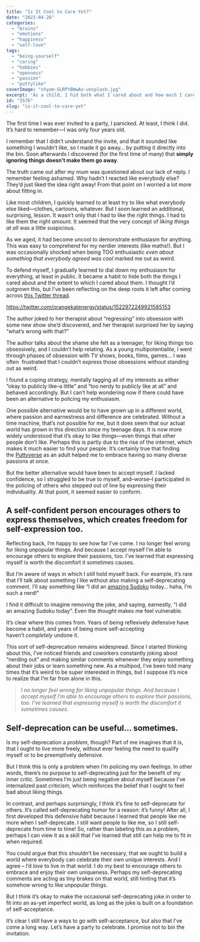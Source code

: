 ```yaml
---
title: "Is It Cool to Care Yet?"
date: "2023-04-26"
categories: 
  - "brains"
  - "emotions"
  - "happiness"
  - "self-love"
tags: 
  - "being-yourself"
  - "caring"
  - "hobbies"
  - "openness"
  - "passion"
  - "puttylike"
coverImage: "shyam-GLRPYBWwAo-unsplash.jpg"
excerpt: "As a child, I hid both what I cared about and how much I cared. But now, I can be me—mostly."
id: "3576"
slug: "is-it-cool-to-care-yet"
---
```


The first time I was ever invited to a party, I panicked. At least, I think I did. It’s hard to remember—I was only four years old.

I remember that I didn’t understand the invite, and that it sounded like something I wouldn’t like, so I made it go away… by putting it directly into the bin. Soon afterwards I discovered (for the first time of many) that **simply ignoring things doesn’t make them go away**.

<!--more-->

The truth came out after my mum was questioned about our lack of reply. I remember feeling ashamed. Why hadn’t I reacted like everybody else? They’d just liked the idea right away! From that point on I worried a lot more about fitting in.

Like most children, I quickly learned to at least try to like what everybody else liked—clothes, cartoons, whatever. But I soon learned an additional, surprising, lesson. It wasn’t only that I had to like the right things. I had to like them the right _amount_. It seemed that the very concept of _liking things at all_ was a little suspicious.

As we aged, it had become uncool to demonstrate enthusiasm for anything. This was easy to comprehend for my nerdier interests (like maths!). But I was occasionally shocked when being TOO enthusiastic _even about something that everybody agreed was cool_ marked me out as weird.

To defend myself, I gradually learned to dial down my enthusiasm for everything, at least in public. It became a habit to hide both the things I cared about and the extent to which I cared about them. I thought I’d outgrown this, but I’ve been reflecting on the deep roots it left after coming across [this Twitter thread](https://twitter.com/orangekatenergy/status/1522972249921585153).

https://twitter.com/orangekatenergy/status/1522972249921585153

The author joked to her therapist about “regressing” into obsession with some new show she’d discovered, and her therapist surprised her by saying “what’s wrong with that?”

The author talks about the shame she felt as a teenager, for liking things too obsessively, and I couldn’t help relating. As a young multipotentialite, I went through phases of obsession with TV shows, books, films, games… I was often  frustrated that I couldn’t express those obsessions without standing out as weird.

I found a coping strategy, mentally tagging all of my interests as either “okay to publicly like–a little” and “too nerdy to publicly like at all” and behaved accordingly. But I can’t help wondering now if there could have been an alternative to policing my enthusiasm.

One possible alternative would be to have grown up in a different world, where passion and earnestness and difference are celebrated. Without a time machine, that’s not possible for me, but it does seem that our actual world has grown in this direction since my teenage days. It is now more widely understood that it’s okay to like things—even things that other people don’t like. Perhaps this is partly due to the rise of the internet, which makes it much easier to find your people. It’s certainly true that finding the [Puttyverse](https://forum.theputtyverse.com/) as an adult helped me to embrace having so many diverse passions at once.

But the better alternative would have been to accept myself. I lacked confidence, so I struggled to be true to myself, and–worse–I participated in the policing of others who stepped out of line by expressing their individuality. At that point, it seemed easier to conform.

## A self-confident person encourages others to express themselves, which creates freedom for self-expression too.

Reflecting back, I’m happy to see how far I’ve come. I no longer feel wrong for liking unpopular things. And because I accept myself I’m able to encourage others to explore their passions, too. I’ve learned that expressing myself is worth the discomfort it sometimes causes.

But I’m aware of ways in which I _still_ hold myself back. For example, it’s rare that I’ll talk about something I like without also making a self-deprecating comment. I’ll say something like “I did an [amazing Sudoku](https://www.youtube.com/c/CrackingTheCryptic) today… haha, I’m such a nerd!”

I find it difficult to imagine removing the joke, and saying, earnestly, “I did an amazing Sudoku today”. Even the _thought_ makes me feel vulnerable.

It’s clear where this comes from. Years of being reflexively defensive have become a habit, and years of being more self-accepting haven’t _completely_ undone it. 

This sort of self-deprecation remains widespread. Since I started thinking about this, I’ve noticed friends and coworkers constantly joking about “nerding out” and making similar comments whenever they enjoy something about their jobs or learn something new. As a multipod, I’ve been told many times that it’s weird to be super interested in things, but I suppose it’s nice to realize that I’m far from alone in this.

> _I no longer feel wrong for liking unpopular things. And because I accept myself I’m able to encourage others to explore their passions, too. I’ve learned that expressing myself is worth the discomfort it sometimes causes._

## Self-deprecation can be useful… sometimes.

Is my self-deprecation a _problem_, though? Part of me imagines that it is, that I ought to live more freely, without ever feeling the need to qualify myself or to be preemptively defensive.

But I think this is only a problem when I’m policing my own feelings. In other words, there’s no purpose to self-deprecating just for the benefit of my inner critic. Sometimes I’m just being negative about myself because I’ve internalized past criticism, which reinforces the belief that I ought to feel bad about liking things.

In contrast, and perhaps surprisingly, I think it’s fine to self-deprecate for others. It’s called self-deprecating humor for a reason: it’s funny! After all, I first developed this defensive habit because I learned that people like me more when I self-deprecate. I still want people to like me, so I still self-deprecate from time to time! So, rather than labeling this as a problem, perhaps I can view it as a skill that I’ve learned that still can help me to fit in when required.

You could argue that this shouldn’t be necessary, that we ought to build a world where everybody can celebrate their own unique interests. And I agree – I’d _love_ to live in that world. I do my best to encourage others to embrace and enjoy their own uniqueness. Perhaps my self-deprecating comments are acting as tiny brakes on that world, still hinting that it’s somehow wrong to like unpopular things.

But I think it’s okay to make the occasional self-deprecating joke in order to fit into an as-yet imperfect world, as long as the joke is built on a foundation of self-acceptance.

It’s clear I still have a ways to go with self-acceptance, but also that I’ve come a long way. Let’s have a party to celebrate. I promise not to bin the invitation.
